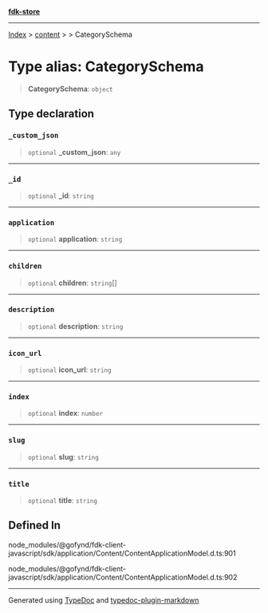 [**fdk-store**](../../../README.md)
***

[Index](../../../API.md) > [content](../../README.md) > [<internal>](../README.md) > CategorySchema

# Type alias: CategorySchema

> **CategorySchema**: `object`

## Type declaration

### `_custom_json`

> `optional` **\_custom\_json**: `any`

***

### `_id`

> `optional` **\_id**: `string`

***

### `application`

> `optional` **application**: `string`

***

### `children`

> `optional` **children**: `string`[]

***

### `description`

> `optional` **description**: `string`

***

### `icon_url`

> `optional` **icon\_url**: `string`

***

### `index`

> `optional` **index**: `number`

***

### `slug`

> `optional` **slug**: `string`

***

### `title`

> `optional` **title**: `string`

## Defined In

node\_modules/@gofynd/fdk-client-javascript/sdk/application/Content/ContentApplicationModel.d.ts:901

node\_modules/@gofynd/fdk-client-javascript/sdk/application/Content/ContentApplicationModel.d.ts:902

***
Generated using [TypeDoc](https://typedoc.org/) and [typedoc-plugin-markdown](https://www.npmjs.com/package/typedoc-plugin-markdown)
